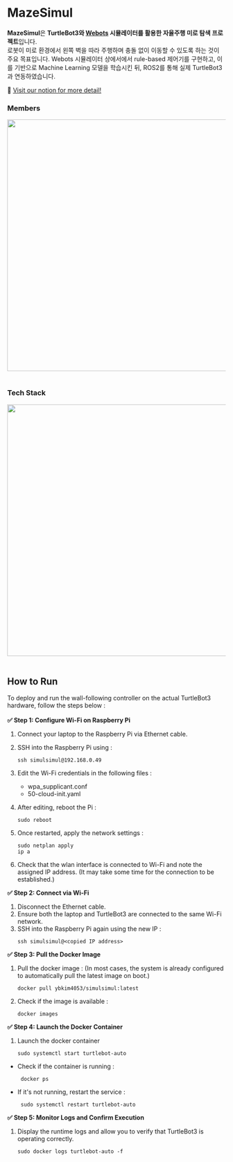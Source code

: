 # MazeSimul

**MazeSimul**은 **TurtleBot3와 [Webots](https://cyberbotics.com/) 시뮬레이터를 활용한 자율주행 미로 탐색 프로젝트**입니다. <br>
로봇이 미로 환경에서 왼쪽 벽을 따라 주행하며 충돌 없이 이동할 수 있도록 하는 것이 주요 목표입니다.
Webots 시뮬레이터 상에서에서  rule-based 제어기를 구현하고, 이를 기반으로 Machine Learning 모델을 학습시킨 뒤, ROS2를 통해 실제 TurtleBot3과 연동하였습니다.<br>

📄 [Visit our notion for more detail!](https://sparkly-onion-be7.notion.site/MazeSimul-2378e2ec5d7a8096aeaae80c80a3efa6?source=copy_link)

### Members
<img src='./assets/members.jpg' width=580><br><br>

### Tech Stack
<img src='./assets/members.jpg' width=580><br><br>

## How to Run

To deploy and run the wall-following controller on the actual TurtleBot3 hardware, follow the steps below :<br><br>
**✅ Step 1: Configure Wi-Fi on Raspberry Pi**
1. Connect your laptop to the Raspberry Pi via Ethernet cable.
2. SSH into the Raspberry Pi using :
   ```
   ssh simulsimul@192.168.0.49
   ```
3. Edit the Wi-Fi credentials in the following files :
   - wpa_supplicant.conf
   - 50-cloud-init.yaml

4. After editing, reboot the Pi :
   ```
   sudo reboot
   ```
5. Once restarted, apply the network settings :
   ```
   sudo netplan apply
   ip a
   ```
6. Check that the wlan interface is connected to Wi-Fi and note the assigned IP address.
   (It may take some time for the connection to be established.)

**✅ Step 2: Connect via Wi-Fi**
1. Disconnect the Ethernet cable.
2. Ensure both the laptop and TurtleBot3 are connected to the same Wi-Fi network.
3. SSH into the Raspberry Pi again using the new IP :
   ```
   ssh simulsimul@<copied IP address>
   ```

**✅ Step 3: Pull the Docker Image**
1. Pull the docker image :
   (In most cases, the system is already configured to automatically pull the latest image on boot.)
   ```
   docker pull ybkim4053/simulsimul:latest
   ```
2. Check if the image is available :
   ```
   docker images
   ```
**✅ Step 4: Launch the Docker Container**
1. Launch the docker container
   ```
   sudo systemctl start turtlebot-auto
   ```
- Check if the container is running :
  ```
   docker ps
   ```
- If it's not running, restart the service :
  ```
   sudo systemctl restart turtlebot-auto
   ```

**✅ Step 5: Monitor Logs and Confirm Execution**
1. Display the runtime logs and allow you to verify that TurtleBot3 is operating correctly.
   ```
   sudo docker logs turtlebot-auto -f
   ```

   
